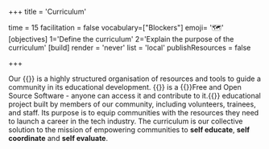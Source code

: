 +++
title = 'Curriculum'

time = 15
facilitation = false
vocabulary=["Blockers"]
emoji= '🗺️'
[objectives]
1='Define the curriculum'
2='Explain the purpose of the curriculum'
[build]
  render = 'never'
  list = 'local'
  publishResources = false

+++

Our {{<tooltip title="curriculum" >}}
is a highly structured organisation of resources and tools to guide a community in its educational development.
{{</tooltip>}} is a {{<tooltip title="FOSS">}}Free and Open Source Software - anyone can access it and contribute to it.{{</tooltip>}} educational project built by members of our community, including volunteers, trainees, and staff. Its purpose is to equip communities with the resources they need to launch a career in the tech industry. The curriculum is our collective solution to the mission of empowering communities to **self educate**, **self coordinate** and **self evaluate**.
